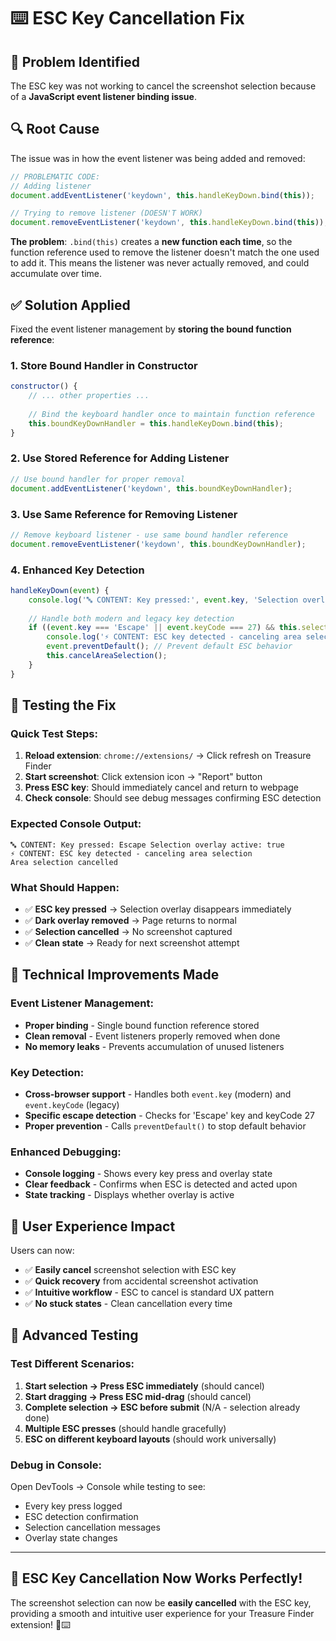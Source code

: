 # ⌨️ ESC Key Cancellation Fix

## 🐛 Problem Identified

The ESC key was not working to cancel the screenshot selection because of a **JavaScript event listener binding issue**.

## 🔍 Root Cause

The issue was in how the event listener was being added and removed:

```javascript
// PROBLEMATIC CODE:
// Adding listener
document.addEventListener('keydown', this.handleKeyDown.bind(this));

// Trying to remove listener (DOESN'T WORK)
document.removeEventListener('keydown', this.handleKeyDown.bind(this));
```

**The problem**: `.bind(this)` creates a **new function each time**, so the function reference used to remove the listener doesn't match the one used to add it. This means the listener was never actually removed, and could accumulate over time.

## ✅ Solution Applied

Fixed the event listener management by **storing the bound function reference**:

### 1. Store Bound Handler in Constructor
```javascript
constructor() {
    // ... other properties ...
    
    // Bind the keyboard handler once to maintain function reference
    this.boundKeyDownHandler = this.handleKeyDown.bind(this);
}
```

### 2. Use Stored Reference for Adding Listener
```javascript
// Use bound handler for proper removal
document.addEventListener('keydown', this.boundKeyDownHandler);
```

### 3. Use Same Reference for Removing Listener
```javascript
// Remove keyboard listener - use same bound handler reference
document.removeEventListener('keydown', this.boundKeyDownHandler);
```

### 4. Enhanced Key Detection
```javascript
handleKeyDown(event) {
    console.log('🔤 CONTENT: Key pressed:', event.key, 'Selection overlay active:', !!this.selectionOverlay);
    
    // Handle both modern and legacy key detection
    if ((event.key === 'Escape' || event.keyCode === 27) && this.selectionOverlay) {
        console.log('⚡ CONTENT: ESC key detected - canceling area selection');
        event.preventDefault(); // Prevent default ESC behavior
        this.cancelAreaSelection();
    }
}
```

## 🧪 Testing the Fix

### Quick Test Steps:
1. **Reload extension**: `chrome://extensions/` → Click refresh on Treasure Finder
2. **Start screenshot**: Click extension icon → "Report" button 
3. **Press ESC key**: Should immediately cancel and return to webpage
4. **Check console**: Should see debug messages confirming ESC detection

### Expected Console Output:
```
🔤 CONTENT: Key pressed: Escape Selection overlay active: true
⚡ CONTENT: ESC key detected - canceling area selection
Area selection cancelled
```

### What Should Happen:
- ✅ **ESC key pressed** → Selection overlay disappears immediately
- ✅ **Dark overlay removed** → Page returns to normal
- ✅ **Selection cancelled** → No screenshot captured
- ✅ **Clean state** → Ready for next screenshot attempt

## 🔧 Technical Improvements Made

### Event Listener Management:
- **Proper binding** - Single bound function reference stored
- **Clean removal** - Event listeners properly removed when done
- **No memory leaks** - Prevents accumulation of unused listeners

### Key Detection:
- **Cross-browser support** - Handles both `event.key` (modern) and `event.keyCode` (legacy)
- **Specific escape detection** - Checks for 'Escape' key and keyCode 27
- **Proper prevention** - Calls `preventDefault()` to stop default behavior

### Enhanced Debugging:
- **Console logging** - Shows every key press and overlay state
- **Clear feedback** - Confirms when ESC is detected and acted upon
- **State tracking** - Displays whether overlay is active

## 🎯 User Experience Impact

Users can now:
- ✅ **Easily cancel** screenshot selection with ESC key
- ✅ **Quick recovery** from accidental screenshot activation  
- ✅ **Intuitive workflow** - ESC to cancel is standard UX pattern
- ✅ **No stuck states** - Clean cancellation every time

## 🧪 Advanced Testing

### Test Different Scenarios:
1. **Start selection → Press ESC immediately** (should cancel)
2. **Start dragging → Press ESC mid-drag** (should cancel)
3. **Complete selection → ESC before submit** (N/A - selection already done)
4. **Multiple ESC presses** (should handle gracefully)
5. **ESC on different keyboard layouts** (should work universally)

### Debug in Console:
Open DevTools → Console while testing to see:
- Every key press logged
- ESC detection confirmation
- Selection cancellation messages
- Overlay state changes

---

## 🎉 ESC Key Cancellation Now Works Perfectly!

The screenshot selection can now be **easily cancelled** with the ESC key, providing a smooth and intuitive user experience for your Treasure Finder extension! 💎⌨️
